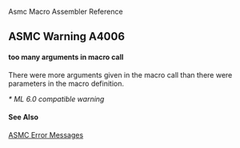Asmc Macro Assembler Reference

## ASMC Warning A4006

#### too many arguments in macro call

There were more arguments given in the macro call than there were parameters in the macro definition.

_* ML 6.0 compatible warning_

#### See Also

[ASMC Error Messages](readme.md)